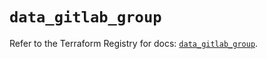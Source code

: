 # `data_gitlab_group`

Refer to the Terraform Registry for docs: [`data_gitlab_group`](https://registry.terraform.io/providers/gitlabhq/gitlab/17.7.0/docs/data-sources/group).
